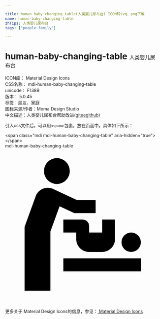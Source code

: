 ```yaml
---

title: human baby changing table(人类婴儿尿布台) ICON转svg、png下载
name: human-baby-changing-table
zhTips: 人类婴儿尿布台
tags: ["people-family"]

---
```


# human-baby-changing-table  <small style="font-size: 60%;font-weight: 100">人类婴儿尿布台</small>


<div class="detail-page">
<p>
<span>
ICON库：
<span class="badge-secondary badge">Material Design Icons</span> 
</span>
<br/>
<span>
CSS名称：
<span class="badge-secondary badge">mdi-human-baby-changing-table</span> 
</span>
<br/>
<span>
unicode：
<span class="badge-secondary badge">F138B</span> 
<copy-btn content='F138B' btn-title=""></copy-btn>
<copy-btn :content='String.fromCodePoint(parseInt("F138B", 16))' btn-title="复制U"></copy-btn>
</span>
<br/>
<span>
版本：
<span class="badge-secondary badge">5.0.45</span> 
</span><br/><span>标签：<span class="badge-light badge"><router-link to="/tags/people-family.html">朋友、家庭</router-link></span></span>
<br/>
<span>图标来源/作者：<span class="badge-light badge">Moma Design Studio</span></span> 
<br/>
<span class="zh-detail">中文描述：<span class="badge-primary badge">人类婴儿尿布台</span><span class="help-link"><span>帮助改进</span>(<a href="https://gitee.com/liuwave/icon-helper/edit/master/json/material/human-baby-changing-table.json" target="_blank" rel="noopener noreferrer">gitee</a><a href="https://github.com/liuwave/icon-helper/edit/master/json/material/human-baby-changing-table.json" target="_blank" rel="noopener noreferrer">github</a></span>)</span><br/>
</p>
</div>
<div class="alert alert-dark">
  <i class="mdi mdi-human-baby-changing-table mdi-48px"></i>
  <i class="mdi mdi-human-baby-changing-table mdi-36px"></i>
  <i class="mdi mdi-human-baby-changing-table mdi-24px"></i>
  <i class="mdi mdi-human-baby-changing-table mdi-18px"></i>
</div>
<div>
  <p>引入css文件后，可以用<code>&lt;span&gt;</code>包裹，放在页面中。具体如下所示：    
  </p>
  <div class="alert alert-primary" style="font-size: 14px">
    &lt;span class="mdi mdi-human-baby-changing-table" aria-hidden="true"&gt;&lt;/span&gt;
    <copy-btn content='<span class="mdi mdi-human-baby-changing-table" aria-hidden="true"></span>'></copy-btn>
  </div>
  <div class="alert alert-secondary">
    <i class="mdi mdi-human-baby-changing-table"
    style="font-size: 24px"
    aria-hidden="true"></i> mdi-human-baby-changing-table
    <copy-btn content="mdi-human-baby-changing-table" btn-title="复制图标名称"></copy-btn>
  </div>
</div>
<div id="svg" class="svg-wrap">
<svg xmlns="http://www.w3.org/2000/svg" viewBox="0 0 24 24"><path d="M6.5 6.08C5.72 6.12 5 6.62 4.72 7.4L3 12.13V22H7V12.84L8.42 8.94L10.7 10H14V8H11.15L7.29 6.2C7.03 6.11 6.76 6.07 6.5 6.08M9 17H21V19H9M10 3.5A2 2 0 0 1 8 5.5A2 2 0 0 1 6 3.5A2 2 0 0 1 8 1.5A2 2 0 0 1 10 3.5M21 14.5A1.5 1.5 0 0 1 19.5 16A1.5 1.5 0 0 1 18 14.5A1.5 1.5 0 0 1 19.5 13A1.5 1.5 0 0 1 21 14.5M9 11V13H11V14C11 15.11 11.89 16 13 16H15C16.11 16 17 15.11 17 14V11H15V13H13V12A1 1 0 0 0 12 11Z" /></svg>
</div>
<detail full-name='mdi-human-baby-changing-table'></detail>
    
<div><p>更多关于 Material Design Icons的信息，参见：<a target="_blank" href="https://iconhelper.cn/material.html"> Material Design Icons</a>
</p></div>
